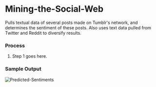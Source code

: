# Mining-the-Social-Web
Pulls textual data of several posts made on Tumblr's network, and determines the sentiment of these posts.
Also uses text data pulled from Twitter and Reddit to diversify results.

### Process
1. Step 1 goes here.


### Sample Output

![Predicted-Sentiments](Output.png)
